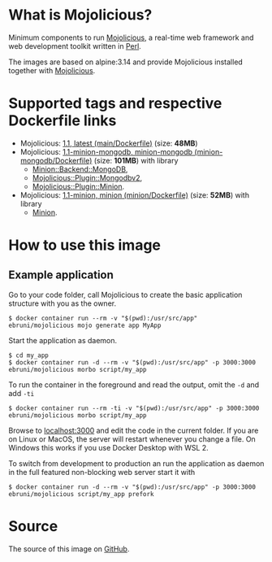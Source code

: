 <!-- this file is generated via docker-builder, do not edit it directly -->

# What is Mojolicious?

Minimum components to run [Mojolicious](https://mojolicious.org), a real-time web framework and web development toolkit written in [Perl](https://www.perl.org).

The images are based on alpine:3.14 and provide Mojolicious installed together with
[Mojolicious](https://metacpan.org/pod/Mojolicious).

# Supported tags and respective Dockerfile links

* Mojolicious: [1.1, latest (main/Dockerfile)](https://github.com/EmilianoBruni/docker-mojolicious/blob/master/main/Dockerfile) (size: **48MB**)
* Mojolicious: [1.1-minion-mongodb, minion-mongodb (minion-mongodb/Dockerfile)](https://github.com/EmilianoBruni/docker-mojolicious/blob/master/minion-mongodb/Dockerfile) (size: **101MB**)
with library
	* [Minion::Backend::MongoDB](https://metacpan.org/pod/Minion::Backend::MongoDB),
	* [Mojolicious::Plugin::Mongodbv2](https://metacpan.org/pod/Mojolicious::Plugin::Mongodbv2),
	* [Mojolicious::Plugin::Minion](https://metacpan.org/pod/Mojolicious::Plugin::Minion).
* Mojolicious: [1.1-minion, minion (minion/Dockerfile)](https://github.com/EmilianoBruni/docker-mojolicious/blob/master/minion/Dockerfile) (size: **52MB**)
with library
	* [Minion](https://metacpan.org/pod/Minion).

# How to use this image

## Example application

Go to your code folder, call Mojolicious to create the basic application
structure with you as the owner.

    $ docker container run --rm -v "$(pwd):/usr/src/app" ebruni/mojolicious mojo generate app MyApp

Start the application as daemon.

    $ cd my_app
    $ docker container run -d --rm -v "$(pwd):/usr/src/app" -p 3000:3000 ebruni/mojolicious morbo script/my_app

To run the container in the foreground and read the output, omit the `-d` and add `-ti`

    $ docker container run --rm -ti -v "$(pwd):/usr/src/app" -p 3000:3000 ebruni/mojolicious morbo script/my_app

Browse to [localhost:3000](http://localhost:3000) and edit the code in the
current folder. If you are on Linux or MacOS, the server will restart whenever
you change a file. On Windows this works if you use Docker Desktop with WSL 2.

To switch from development to production an run the application as daemon in
the full featured non-blocking web server start it with

    $ docker container run -d --rm -v "$(pwd):/usr/src/app" -p 3000:3000 ebruni/mojolicious script/my_app prefork

# Source

The source of this image on [GitHub](https://github.com/EmilianoBruni/docker-mojolicious).
